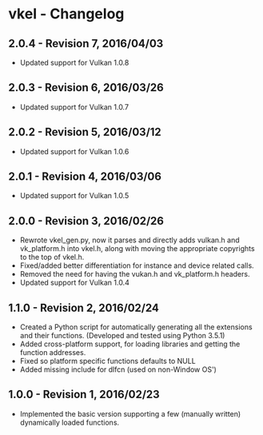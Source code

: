 
# vkel - Changelog

## 2.0.4 - Revision 7, 2016/04/03
- Updated support for Vulkan 1.0.8

## 2.0.3 - Revision 6, 2016/03/26
- Updated support for Vulkan 1.0.7

## 2.0.2 - Revision 5, 2016/03/12
- Updated support for Vulkan 1.0.6

## 2.0.1 - Revision 4, 2016/03/06
- Updated support for Vulkan 1.0.5

## 2.0.0 - Revision 3, 2016/02/26
- Rewrote vkel_gen.py, now it parses and directly adds vulkan.h and vk_platform.h into vkel.h,
along with moving the appropriate copyrights to the top of vkel.h.
- Fixed/added better differentiation for instance and device related calls.
- Removed the need for having the vukan.h and vk_platform.h headers.
- Updated support for Vulkan 1.0.4

## 1.1.0 - Revision 2, 2016/02/24
- Created a Python script for automatically generating all the extensions and their functions. (Developed and tested using Python 3.5.1)
- Added cross-platform support, for loading libraries and getting the function addresses.
- Fixed so platform specific functions defaults to NULL
- Added missing include for dlfcn (used on non-Window OS')

## 1.0.0 - Revision 1, 2016/02/23
- Implemented the basic version supporting a few (manually written) dynamically loaded functions.
